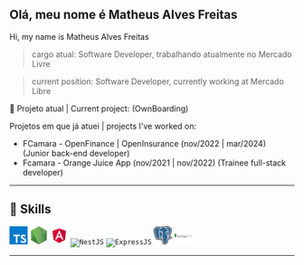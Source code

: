 ## Olá, meu nome é <strong>Matheus Alves Freitas</strong>

Hi, my name is Matheus Alves Freitas 

> cargo atual: Software Developer, trabalhando atualmente no Mercado Livre

> current position: Software Developer, currently working at Mercado Libre

🔭 Projeto atual | Current project: (OwnBoarding)

Projetos em que já atuei | projects I've worked on:
- FCamara - OpenFinance | OpenInsurance (nov/2022 | mar/2024) (Junior back-end developer)
- Fcamara - Orange Juice App (nov/2021 | nov/2022) (Trainee full-stack developer)

----

## 🚀 Skills

<code><img height="32" src="https://raw.githubusercontent.com/github/explore/80688e429a7d4ef2fca1e82350fe8e3517d3494d/topics/typescript/typescript.png" alt="Typescript"/></code>
<code><img height="32" src="https://raw.githubusercontent.com/github/explore/80688e429a7d4ef2fca1e82350fe8e3517d3494d/topics/nodejs/nodejs.png" alt="Nodejs"/></code>
<code><img height="32" src="https://raw.githubusercontent.com/github/explore/80688e429a7d4ef2fca1e82350fe8e3517d3494d/topics/angular/angular.png" alt="Angular"/></code>
<code><img height="32" src="https://avatars.githubusercontent.com/u/28507035?s=200&v=4" alt="NestJS"/></code>
<code><img height="32" src="https://avatars.githubusercontent.com/u/5658226?s=200&v=4" alt="ExpressJS"/></code>
<code><img height="32" src="https://raw.githubusercontent.com/github/explore/80688e429a7d4ef2fca1e82350fe8e3517d3494d/topics/postgresql/postgresql.png" alt="PostegreSQL"/></code>
<code><img height="32" src="https://raw.githubusercontent.com/github/explore/80688e429a7d4ef2fca1e82350fe8e3517d3494d/topics/mongodb/mongodb.png" alt="MongoDB"/></code>

----
